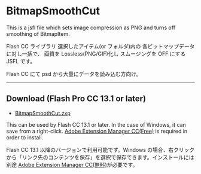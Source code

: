 BitmapSmoothCut
=======

This is a jsfl file which sets image compression as PNG and turns off smoothing of BitmapItem.

Flash CC ライブラリ 選択したアイテム(or フォルダ)内の 各ビットマップデータに対し一括で、
画質を Lossless(PNG/GIF)化し スムージングを OFF にする JSFL です。

Flash CC にて psd から大量にデータを読み込む方向け。

---
## Download (Flash Pro CC 13.1 or later)

* [BitmapSmoothCut.zxp](https://raw.github.com/siratama/BitmapSmoothCut/master/download/BitmapSmoothCut.zxp)

This can be used by Flash CC 13.1 or later. In the case of Windows, it can save from a right-click. [Adobe Extension Manager CC(Free)](http://www.adobe.com/exchange/em_download/) is required in order to install.

Flash CC 13.1 以降のバージョンで利用可能です。Windows の場合、右クリックから「リンク先のコンテンツを保存」を選択で保存できます。インストールには別途 [Adobe Extension Manager CC(無料)](http://www.adobe.com/jp/exchange/em_download/)が必要です。
